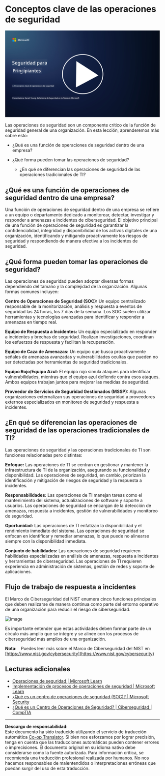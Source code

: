 <!--
CO_OP_TRANSLATOR_METADATA:
{
  "original_hash": "6a55b31df9eebf550d040cef0ef7dff3",
  "translation_date": "2025-09-03T18:59:58+00:00",
  "source_file": "4.1 SecOps key concepts.md",
  "language_code": "es"
}
-->
# Conceptos clave de las operaciones de seguridad

[![Ver el video](../../translated_images/4-1_placeholder.0123f726051a7b9662e6dfa95b10962cbe64c002cde9640da84711fd8d3df642.es.png)](https://learn-video.azurefd.net/vod/player?id=6a1cf511-89e0-493a-8ef9-91c458200266)

Las operaciones de seguridad son un componente crítico de la función de seguridad general de una organización. En esta lección, aprenderemos más sobre esto:

 - ¿Qué es una función de operaciones de seguridad dentro de una empresa?
   
 - ¿Qué forma pueden tomar las operaciones de seguridad?
   
   - ¿En qué se diferencian las operaciones de seguridad de las operaciones tradicionales de TI?

## ¿Qué es una función de operaciones de seguridad dentro de una empresa?

Una función de operaciones de seguridad dentro de una empresa se refiere a un equipo o departamento dedicado a monitorear, detectar, investigar y responder a amenazas e incidentes de ciberseguridad. El objetivo principal de una función de operaciones de seguridad es garantizar la confidencialidad, integridad y disponibilidad de los activos digitales de una organización, identificando y mitigando proactivamente los riesgos de seguridad y respondiendo de manera efectiva a los incidentes de seguridad.

## ¿Qué forma pueden tomar las operaciones de seguridad?

Las operaciones de seguridad pueden adoptar diversas formas dependiendo del tamaño y la complejidad de la organización. Algunas formas comunes incluyen:

**Centro de Operaciones de Seguridad (SOC):** Un equipo centralizado responsable de la monitorización, análisis y respuesta a eventos de seguridad las 24 horas, los 7 días de la semana. Los SOC suelen utilizar herramientas y tecnologías avanzadas para identificar y responder a amenazas en tiempo real.

**Equipo de Respuesta a Incidentes:** Un equipo especializado en responder a incidentes y brechas de seguridad. Realizan investigaciones, coordinan los esfuerzos de respuesta y facilitan la recuperación.

**Equipo de Caza de Amenazas:** Un equipo que busca proactivamente señales de amenazas avanzadas y vulnerabilidades ocultas que pueden no ser detectadas por herramientas de seguridad tradicionales.

**Equipo Rojo/Equipo Azul:** El equipo rojo simula ataques para identificar vulnerabilidades, mientras que el equipo azul defiende contra esos ataques. Ambos equipos trabajan juntos para mejorar las medidas de seguridad.

**Proveedor de Servicios de Seguridad Gestionados (MSSP):** Algunas organizaciones externalizan sus operaciones de seguridad a proveedores externos especializados en monitoreo de seguridad y respuesta a incidentes.

## ¿En qué se diferencian las operaciones de seguridad de las operaciones tradicionales de TI?

Las operaciones de seguridad y las operaciones tradicionales de TI son funciones relacionadas pero distintas:

**Enfoque:** Las operaciones de TI se centran en gestionar y mantener la infraestructura de TI de la organización, asegurando su funcionalidad y disponibilidad. Las operaciones de seguridad, en cambio, priorizan la identificación y mitigación de riesgos de seguridad y la respuesta a incidentes.

**Responsabilidades:** Las operaciones de TI manejan tareas como el mantenimiento del sistema, actualizaciones de software y soporte a usuarios. Las operaciones de seguridad se encargan de la detección de amenazas, respuesta a incidentes, gestión de vulnerabilidades y monitoreo de seguridad.

**Oportunidad:** Las operaciones de TI enfatizan la disponibilidad y el rendimiento inmediato del sistema. Las operaciones de seguridad se enfocan en identificar y remediar amenazas, lo que puede no alinearse siempre con la disponibilidad inmediata.

**Conjunto de habilidades:** Las operaciones de seguridad requieren habilidades especializadas en análisis de amenazas, respuesta a incidentes y herramientas de ciberseguridad. Las operaciones de TI requieren experiencia en administración de sistemas, gestión de redes y soporte de aplicaciones.

## Flujo de trabajo de respuesta a incidentes

El Marco de Ciberseguridad del NIST enumera cinco funciones principales que deben realizarse de manera continua como parte del entorno operativo de una organización para reducir el riesgo de ciberseguridad.

![image](https://github.com/microsoft/Security-101/assets/139931591/f6d19dce-f96e-47bd-9e0a-8019675a602d)

Es importante entender que estas actividades deben formar parte de un círculo más amplio que se integre y se alinee con los procesos de ciberseguridad más amplios de una organización.

**Nota:** Puedes leer más sobre el Marco de Ciberseguridad del NIST en [https://www.nist.gov/cybersecurity](https://www.nist.gov/cybersecurity)

## Lecturas adicionales

- [Operaciones de seguridad | Microsoft Learn](https://learn.microsoft.com/security/operations/overview?WT.mc_id=academic-96948-sayoung)
- [Implementación de procesos de operaciones de seguridad | Microsoft Learn](https://learn.microsoft.com/security/operations/?WT.mc_id=academic-96948-sayoung)
- [¿Qué es un centro de operaciones de seguridad (SOC)? | Microsoft Security](https://www.microsoft.com/security/business/security-101/what-is-a-security-operations-center-soc?WT.mc_id=academic-96948-sayoung)
- [¿Qué es un Centro de Operaciones de Seguridad? | Ciberseguridad | CompTIA](https://www.comptia.org/content/articles/what-is-a-security-operations-center)

---

**Descargo de responsabilidad**:  
Este documento ha sido traducido utilizando el servicio de traducción automática [Co-op Translator](https://github.com/Azure/co-op-translator). Si bien nos esforzamos por lograr precisión, tenga en cuenta que las traducciones automáticas pueden contener errores o imprecisiones. El documento original en su idioma nativo debe considerarse como la fuente autorizada. Para información crítica, se recomienda una traducción profesional realizada por humanos. No nos hacemos responsables de malentendidos o interpretaciones erróneas que puedan surgir del uso de esta traducción.